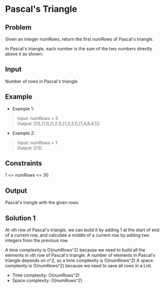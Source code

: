 # Pascal's Triangle

## Problem

Given an integer numRows, return the first numRows of Pascal's triangle.

In Pascal's triangle, each number is the sum of the two numbers directly above it as shown:

## Input

Number of rows in Pascal's triangle

## Example

- Example 1:

>Input: numRows = 5  
Output: [[1],[1,1],[1,2,1],[1,3,3,1],[1,4,6,4,1]]

- Example 2:

>Input: numRows = 1  
Output: [[1]]

## Constraints

1 <= numRows <= 30

## Output

Pascal's trangle with the given rows

## Solution 1

At `n`th row of Pascal's triangle, we can build it by adding 1 at the start of end of a current row, and calculate a middle of a current row by adding two integers from the previous row.

A time complexity is O(numRows^2) because we need to build all the elements in `n`th row of Pascal's triangle. A number of elements in Pascal's triangle depends on n^2, so a time complexity is O(numRows^2)
A space complexity is O(numRows^2) because we need to save all rows in a List.

- Time complexity: O(numRows^2)
- Space complexity: O(numRows^2)

